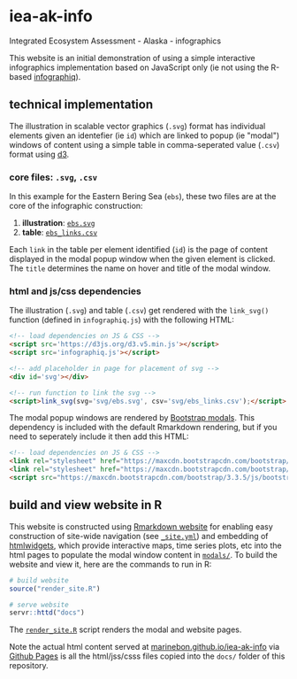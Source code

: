 # iea-ak-info

Integrated Ecosystem Assessment - Alaska - infographics

This website is an initial demonstration of using a simple interactive infographics implementation based on JavaScript only (ie not using the R-based [infographiq](https://github.com/marinebon/infographiq)).

## technical implementation

The illustration in scalable vector graphics (`.svg`) format has individual elements given an identefier (ie `id`) which are linked to popup (ie "modal") windows of content using a simple table in comma-seperated value (`.csv`) format using [d3](https://d3js.org).

### core files: `.svg`, `.csv`

In this example for the Eastern Bering Sea (`ebs`), these two files are at the core of the infographic construction:

1. **illustration**: [`ebs.svg`](https://github.com/marinebon/iea-ak-info/blob/master/svg/ebs.svg) 
1. **table**: [`ebs_links.csv`](https://github.com/marinebon/iea-ak-info/blob/master/svg/ebs_links.csv) 

Each `link` in the table per element identified (`id`) is the page of content displayed in the modal popup window when the given element is clicked. The `title` determines the name on hover and title of the modal window.

### html and js/css dependencies

The illustration (`.svg`) and table (`.csv`) get rendered with the `link_svg()` function (defined in `infographiq.js`) with the following HTML:

```html
<!-- load dependencies on JS & CSS -->
<script src='https://d3js.org/d3.v5.min.js'></script>
<script src='infographiq.js'></script>

<!-- add placeholder in page for placement of svg -->
<div id='svg'></div>

<!-- run function to link the svg -->
<script>link_svg(svg='svg/ebs.svg', csv='svg/ebs_links.csv');</script>
```

The modal popup windows are rendered by [Bootstrap modals](https://getbootstrap.com/docs/3.3/javascript/#modals). This dependency is included with the default Rmarkdown rendering, but if you need to seperately include it then add this HTML:

```html
<!-- load dependencies on JS & CSS -->
<link rel="stylesheet" href="https://maxcdn.bootstrapcdn.com/bootstrap/3.3.5/css/bootstrap.min.css">
<link rel="stylesheet" href="https://maxcdn.bootstrapcdn.com/bootstrap/3.3.7/css/bootstrap-theme.min.css">
<script src="https://maxcdn.bootstrapcdn.com/bootstrap/3.3.5/js/bootstrap.min.js"></script>
```

## build and view website in R

This website is constructed using [Rmarkdown website](https://bookdown.org/yihui/rmarkdown/rmarkdown-site.html) for enabling easy construction of site-wide navigation (see [`_site.yml`](https://github.com/marinebon/iea-ak-info/blob/master/_site.yml)) and embedding of [htmlwidgets](https://www.htmlwidgets.org), which provide interactive maps, time series plots, etc into the html pages to populate the modal window content in [`modals/`](https://github.com/marinebon/iea-ak-info/tree/master/modals). To build the website and view it, here are the commands to run in R:

```r
# build website
source("render_site.R")

# serve website
servr::httd("docs")
```

The [`render_site.R`](https://github.com/marinebon/iea-ak-info/blob/master/render_site.R) script renders the modal and website pages.

Note the actual html content served at [marinebon.github.io/iea-ak-info](https://marinebon.github.io/iea-ak-info) via [Github Pages](https://pages.github.com/) is all the html/jss/csss files copied into the `docs/` folder of this repository.


